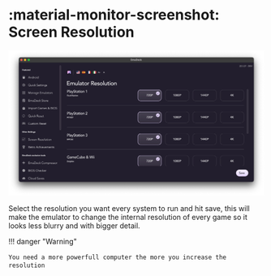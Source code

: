 # :material-monitor-screenshot: Screen Resolution

<img src="/assets/app/resolution.png" alt="EmuDeck guide">

Select the resolution you want every system to run and hit save, this will make the emulator to change the internal resolution of every game so it looks less blurry and with bigger detail.

!!! danger "Warning"

    You need a more powerfull computer the more you increase the resolution
